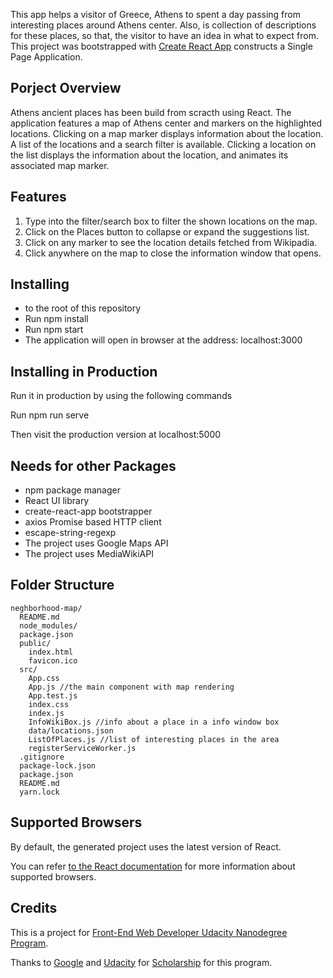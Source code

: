 This app helps a visitor of Greece, Athens to spent a day passing from interesting places around Athens center. Also, is collection of descriptions for these places, so that, the visitor to have an idea in what to expect from. This project was bootstrapped with [Create React App](https://github.com/facebookincubator/create-react-app) constructs a Single Page Application.

## Porject Overview
Athens ancient places has been build from scracth using React. The application features a map of Athens center and markers on the highlighted locations. Clicking on a map marker displays information about the location. A list of the locations and a search filter is available. Clicking a location on the list displays the information about the location, and animates its associated map marker. 

## Features

1. Type into the filter/search box to filter the shown locations on the map.
2. Click on the Places button to collapse or expand the suggestions list.
3. Click on any marker to see the location details fetched from Wikipadia.
4. Click anywhere on the map to close the information window that opens. 

## Installing
- to the root of this repository
- Run npm install
- Run npm start
- The application will open in browser at the address: localhost:3000

## Installing in Production
Run it in production by using the following commands

Run npm run serve

Then visit the production version at localhost:5000

## Needs for other Packages
- npm package manager
- React UI library
- create-react-app bootstrapper
- axios Promise based HTTP client
- escape-string-regexp
- The project uses Google Maps API
- The project uses MediaWikiAPI

## Folder Structure

```
neghborhood-map/
  README.md
  node_modules/
  package.json
  public/
    index.html
    favicon.ico
  src/
    App.css
    App.js //the main component with map rendering
    App.test.js
    index.css
    index.js
    InfoWikiBox.js //info about a place in a info window box
    data/locations.json
    ListOfPlaces.js //list of interesting places in the area
    registerServiceWorker.js
  .gitignore
  package-lock.json
  package.json
  README.md
  yarn.lock
```

## Supported Browsers

By default, the generated project uses the latest version of React.

You can refer [to the React documentation](https://reactjs.org/docs/react-dom.html#browser-support) for more information about supported browsers.

## Credits

This is a project for [Front-End Web Developer Udacity Nanodegree Program](https://www.udacity.com/course/front-end-web-developer-nanodegree--nd001).

Thanks to [Google](https://google.com "Google") and [Udacity](https://www.udacity.com "Udacity") for [Scholarship](https://www.udacity.com/google-scholarships) for this program.
